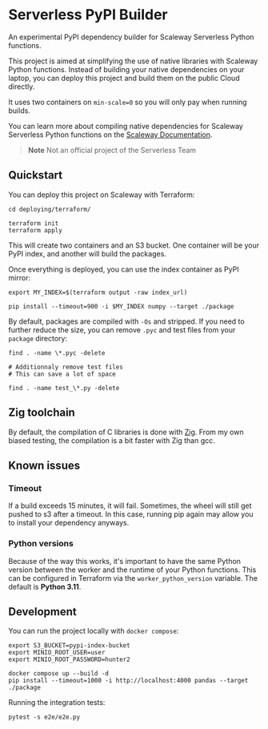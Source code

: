 # Serverless PyPI Builder

An experimental PyPI dependency builder for Scaleway Serverless Python functions.

This project is aimed at simplifying the use of native libraries with Scaleway Python functions. Instead of building  your native dependencies on your laptop, you can deploy this project and build them on the public Cloud directly.

It uses two containers on `min-scale=0` so you will only pay when running builds.

You can learn more about compiling native dependencies for Scaleway Serverless Python functions on the [Scaleway Documentation](https://www.scaleway.com/en/docs/serverless/functions/how-to/package-function-dependencies-in-zip/#additional-dependencies).

> **Note**
> Not an official project of the Serverless Team

## Quickstart

You can deploy this project on Scaleway with Terraform:

```console
cd deploying/terraform/

terraform init
terraform apply
```

This will create two containers and an S3 bucket. One container will be your PyPI index, and another will build the packages.

Once everything is deployed, you can use the index container as PyPI mirror:

```console
export MY_INDEX=$(terraform output -raw index_url)

pip install --timeout=900 -i $MY_INDEX numpy --target ./package
```

By default, packages are compiled with `-Os` and stripped. If you need to further reduce the size, you can remove `.pyc` and test files from your `package` directory:

```console
find . -name \*.pyc -delete

# Additionnaly remove test files
# This can save a lot of space

find . -name test_\*.py -delete
```

## Zig toolchain

By default, the compilation of C libraries is done with [Zig](https://zig.news/kristoff/compile-a-c-c-project-with-zig-368j). From my own biased testing, the compilation is a bit faster with Zig than gcc.

## Known issues

### Timeout

If a build exceeds 15 minutes, it will fail. Sometimes, the wheel will still get pushed to s3 after a timeout. In this case, running pip again may allow you to install your dependency anyways.

### Python versions

Because of the way this works, it's important to have the same Python version between the worker and the runtime of your Python functions. This can be configured in Terraform via the `worker_python_version` variable. The default is **Python 3.11**.

## Development

You can run the project locally with `docker compose`:

```raw
export S3_BUCKET=pypi-index-bucket
export MINIO_ROOT_USER=user
export MINIO_ROOT_PASSWORD=hunter2
```

```console
docker compose up --build -d
pip install --timeout=1000 -i http://localhost:4000 pandas --target ./package
```

Running the integration tests:

```console
pytest -s e2e/e2e.py
```
